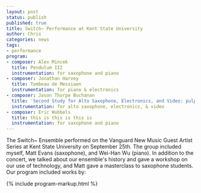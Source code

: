 ```yaml
---
layout: post
status: publish
published: true
title: Switch~ Performance at Kent State University
author: Chris
categories: news
tags:
- performance
program:
- composer: Alex Mincek
  title: Pendulum III
  instrumentation: for saxophone and piano  
- composer: Jonathan Harvey
  title: Tombeau de Messiaen
  instrumentation: for piano & electronics  
- composer: Jason Thorpe Buchanan
  title: 'Second Study for Alto Saxophone, Electronics, and Video: pulp'
  instrumentation: for alto saxophone, electronics, & video
- composer: Eric Wubbels
  title: this is this is this is
  instrumentation: for saxophone and piano
---
```

The Switch~ Ensemble performed on the Vanguard New Music Guest Artist Series at Kent State University on September 25th. The group included myself, Matt Evans (saxophone), and Wei-Han Wu (piano). In addition to the concert, we talked about our ensemble's history and gave a workshop on our use of technology, and Matt gave a masterclass to saxophone students. Our program included works by:

{% include program-markup.html %}
